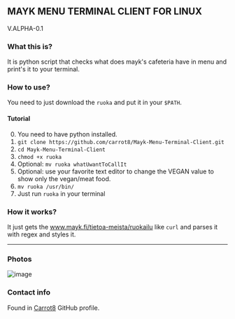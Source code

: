 ## MAYK MENU TERMINAL CLIENT FOR LINUX
V.ALPHA-0.1

### What this is?
It is python script that checks what does mayk's cafeteria have in menu and print's it to your terminal.

### How to use?
You need to just download the ```ruoka``` and put it in your `$PATH`. 

#### Tutorial
0. You need to have python installed.
1. ```git clone https://github.com/carrot8/Mayk-Menu-Terminal-Client.git```
2. ```cd Mayk-Menu-Terminal-Client```
3. ```chmod +x ruoka```
4. Optional: ```mv ruoka whatUwantToCallIt```
5. Optional: use your favorite text editor to change the VEGAN value to show only the vegan/meat food.
6. ```mv ruoka /usr/bin/```
7. Just run ```ruoka``` in  your terminal

### How it works?
It just gets the www.mayk.fi/tietoa-meista/ruokailu like ```curl``` and parses it with regex and styles it.

---

### Photos
![image](https://user-images.githubusercontent.com/78662938/142723558-64d327cb-ad29-4e7e-b5f9-43f3b5b13592.png)


### Contact info
Found in [Carrot8](https://github.com/carrot8) GitHub profile.
